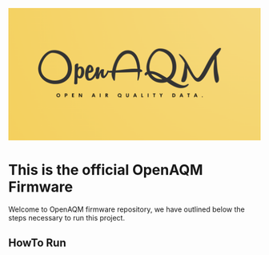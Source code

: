 ![> Blockquote](https://raw.githubusercontent.com/OpenAQM/open-aqm-firmware/master/img/OpenAQM_Logo_RECT.png)

# This is the official OpenAQM Firmware

Welcome to OpenAQM firmware repository, we have outlined below the steps necessary to run this project.

## HowTo Run

<!-- https://gzip.swimburger.net/ -->
<!-- https://tomeko.net/online_tools/file_to_hex.php?lang=en -->
